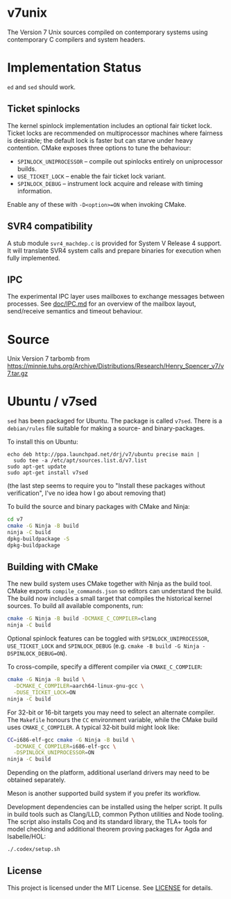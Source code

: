# v7unix

The Version 7 Unix sources compiled on contemporary systems using
contemporary C compilers and system headers.

# Implementation Status

`ed` and `sed` should work.

## Ticket spinlocks

The kernel spinlock implementation includes an optional fair ticket
lock.  Ticket locks are recommended on multiprocessor machines where
fairness is desirable; the default lock is faster but can starve under
heavy contention.  CMake exposes three options to tune the behaviour:

* `SPINLOCK_UNIPROCESSOR` &ndash; compile out spinlocks entirely on
  uniprocessor builds.
* `USE_TICKET_LOCK` &ndash; enable the fair ticket lock variant.
* `SPINLOCK_DEBUG` &ndash; instrument lock acquire and release with
  timing information.

Enable any of these with `-D<option>=ON` when invoking CMake.

## SVR4 compatibility

A stub module `svr4_machdep.c` is provided for System V Release 4 support. It will translate SVR4 system calls and prepare binaries for execution when fully implemented.

## IPC

The experimental IPC layer uses mailboxes to exchange messages between
processes.  See [doc/IPC.md](doc/IPC.md) for an overview of the mailbox
layout, send/receive semantics and timeout behaviour.

# Source

Unix Version 7 tarbomb from https://minnie.tuhs.org/Archive/Distributions/Research/Henry_Spencer_v7/v7.tar.gz

# Ubuntu / v7sed

`sed` has been packaged for Ubuntu. The package is called
`v7sed`.  There is a `debian/rules` file suitable for making a source-
and binary-packages.

To install this on Ubuntu:

```
echo deb http://ppa.launchpad.net/drj/v7/ubuntu precise main |
  sudo tee -a /etc/apt/sources.list.d/v7.list
sudo apt-get update
sudo apt-get install v7sed
```

(the last step seems to require you to "Install these packages
without verification", I've no idea how I go about removing
that)

To build the source and binary packages with CMake and Ninja:

```sh
cd v7
cmake -G Ninja -B build
ninja -C build
dpkg-buildpackage -S
dpkg-buildpackage
```

## Building with CMake

The new build system uses CMake together with Ninja as the build tool.
CMake exports `compile_commands.json` so editors can understand the
build.  The build now includes a small target that compiles the
historical kernel sources.  To build all available components, run:

```sh
cmake -G Ninja -B build -DCMAKE_C_COMPILER=clang
ninja -C build
```
Optional spinlock features can be toggled with `SPINLOCK_UNIPROCESSOR`,
`USE_TICKET_LOCK` and `SPINLOCK_DEBUG` (e.g.
`cmake -B build -G Ninja -DSPINLOCK_DEBUG=ON`).

To cross-compile, specify a different compiler via `CMAKE_C_COMPILER`:

```sh
cmake -G Ninja -B build \
  -DCMAKE_C_COMPILER=aarch64-linux-gnu-gcc \
  -DUSE_TICKET_LOCK=ON
ninja -C build
```

For 32-bit or 16-bit targets you may need to select an alternate
compiler.  The `Makefile` honours the `CC` environment variable, while
the CMake build uses `CMAKE_C_COMPILER`.  A typical 32‑bit build
might look like:

```sh
CC=i686-elf-gcc cmake -G Ninja -B build \
  -DCMAKE_C_COMPILER=i686-elf-gcc \
  -DSPINLOCK_UNIPROCESSOR=ON
ninja -C build
```

Depending on the platform, additional userland drivers may need to be
obtained separately.

Meson is another supported build system if you prefer its workflow.

Development dependencies can be installed using the helper script.  It pulls in
build tools such as Clang/LLD, common Python utilities and Node tooling.  The
script also installs Coq and its standard library, the TLA+ tools for model
checking and additional theorem proving packages for Agda and Isabelle/HOL:

```sh
./.codex/setup.sh
```

## License

This project is licensed under the MIT License. See [LICENSE](LICENSE) for details.
